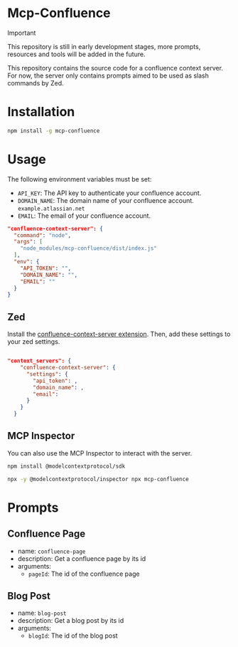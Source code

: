# Mcp-Confluence
> [!Important]
> This repository is still in early development stages, more prompts, resources and tools will be added in the future.

This repository contains the source code for a confluence context server.
For now, the server only contains prompts aimed to be used as slash commands by Zed.

# Installation
```bash
npm install -g mcp-confluence
```
# Usage
The following environment variables must be set:
  - `API_KEY`: The API key to authenticate your confluence account.
  - `DOMAIN_NAME`: The domain name of your confluence account. `example.atlassian.net`
  - `EMAIL`: The email of your confluence account.

```json
"confluence-context-server": {
  "command": "node",
  "args": [
    "node_modules/mcp-confluence/dist/index.js"
  ],
  "env": {
    "API_TOKEN": "",
    "DOMAIN_NAME": "",
    "EMAIL": ""
  }
}
```
## Zed

Install the [confluence-context-server extension](https://github.com/mouhamadalmounayar/confluence-context-server).
Then, add these settings to your zed settings.
```json

"context_servers": {
    "confluence-context-server": {
      "settings": {
        "api_token": ,
        "domain_name": ,
        "email":
      }
    }
  }
```
## MCP Inspector
You can also use the MCP Inspector to interact with the server.
```bash
npm install @modelcontextprotocol/sdk

npx -y @modelcontextprotocol/inspector npx mcp-confluence
```

# Prompts
## Confluence Page
- name: `confluence-page`
- description: Get a confluence page by its id
- arguments:
  - `pageId`: The id of the confluence page

## Blog Post
- name: `blog-post`
- description: Get a blog post by its id
- arguments:
  - `blogId`: The id of the blog post
